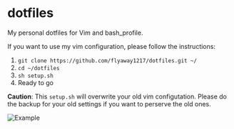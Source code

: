 dotfiles
========

My personal dotfiles for Vim and bash_profile.

If you want to use my vim configuration, please follow the instructions:

1. `git clone https://github.com/flyaway1217/dotfiles.git ~/`
2. `cd ~/dotfiles`
3. `sh setup.sh`
4. Ready to go

**Caution**: This `setup.sh` will overwrite your old vim configutation. Please do the backup for your old settings if you want to perserve the old ones.

![Example](http://i.imgur.com/Z16j2We.png)
